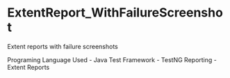 # ExtentReport_WithFailureScreenshot
Extent reports with failure screenshots

Programing Language Used - Java
Test Framework - TestNG
Reporting - Extent Reports

